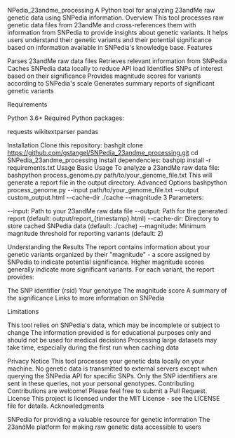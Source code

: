 NPedia_23andme_processing
A Python tool for analyzing 23andMe raw genetic data using SNPedia information.
Overview
This tool processes raw genetic data files from 23andMe and cross-references them with information from SNPedia to provide insights about genetic variants. It helps users understand their genetic variants and their potential significance based on information available in SNPedia's knowledge base.
Features

Parses 23andMe raw data files
Retrieves relevant information from SNPedia
Caches SNPedia data locally to reduce API load
Identifies SNPs of interest based on their significance
Provides magnitude scores for variants according to SNPedia's scale
Generates summary reports of significant genetic variants

Requirements

Python 3.6+
Required Python packages:

requests
wikitextparser
pandas



Installation
Clone this repository:
bashgit clone https://github.com/gstangel/SNPedia_23andme_processing.git
cd SNPedia_23andme_processing
Install dependencies:
bashpip install -r requirements.txt
Usage
Basic Usage
To analyze a 23andMe raw data file:
bashpython process_genome.py path/to/your_genome_file.txt
This will generate a report file in the output directory.
Advanced Options
bashpython process_genome.py --input path/to/your_genome_file.txt --output custom_output.html --cache-dir ./cache --magnitude 3
Parameters:

--input: Path to your 23andMe raw data file
--output: Path for the generated report (default: output/report_{timestamp}.html)
--cache-dir: Directory to store cached SNPedia data (default: ./cache)
--magnitude: Minimum magnitude threshold for reporting variants (default: 2)

Understanding the Results
The report contains information about your genetic variants organized by their "magnitude" - a score assigned by SNPedia to indicate potential significance. Higher magnitude scores generally indicate more significant variants.
For each variant, the report provides:

The SNP identifier (rsid)
Your genotype
The magnitude score
A summary of the significance
Links to more information on SNPedia

Limitations

This tool relies on SNPedia's data, which may be incomplete or subject to change
The information provided is for educational purposes only and should not be used for medical decisions
Processing large datasets may take time, especially during the first run when caching data

Privacy Notice
This tool processes your genetic data locally on your machine. No genetic data is transmitted to external servers except when querying the SNPedia API for specific SNPs. Only the SNP identifiers are sent in these queries, not your personal genotypes.
Contributing
Contributions are welcome! Please feel free to submit a Pull Request.
License
This project is licensed under the MIT License - see the LICENSE file for details.
Acknowledgments

SNPedia for providing a valuable resource for genetic information
The 23andMe platform for making raw genetic data accessible to users

